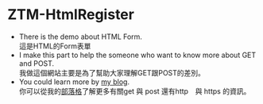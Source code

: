 # ZTM-HtmlRegister
- There is the demo about HTML Form.  
  這是HTML的Form表單  
- I make this part to help the someone who want to know more about GET and POST.  
  我做這個網站主要是為了幫助大家理解GET跟POST的差別。
- You could learn more by [my blog]().  
  你可以從我的[部落格]()了解更多有關get 與 post 還有http　與 https 的資訊。
